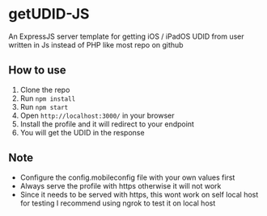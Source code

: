 # getUDID-JS
An ExpressJS server template for getting iOS / iPadOS UDID from user written in Js instead of PHP like most repo on github

## How to use

1. Clone the repo
2. Run `npm install`
3. Run `npm start`
4. Open `http://localhost:3000/` in your browser
5. Install the profile and it will redirect to your endpoint
6. You will get the UDID in the response

## Note

- Configure the config.mobileconfig file with your own values first
- Always serve the profile with https otherwise it will not work
- Since it needs to be served with https, this wont work on self local host for testing I recommend using ngrok to test it on local host
